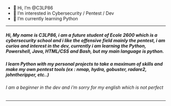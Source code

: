 - 👋 Hi, I’m @C3LP86
- 👀 I’m interested in Cybersecurity / Pentest / Dev
- 🌱 I’m currently learning Python

----

##### Hi, My name is C3LP86, i am a future student of Ecole 2600 which is a cybersecurity school and i like the offensive field mainly the pentest, i am curios and interest in the dev, currently i am learning the Python, Powershell, Java, HTML/CSS and Bash, but my main language is python.

##### I learn Python with my personal projects to take a maximum of skills and make my own pentest tools (ex : nmap, hydra, gobuster, radare2, johntheripper, etc..)

###### I am a beginner in the dev and i'm sorry for my english which is not perfect

----


